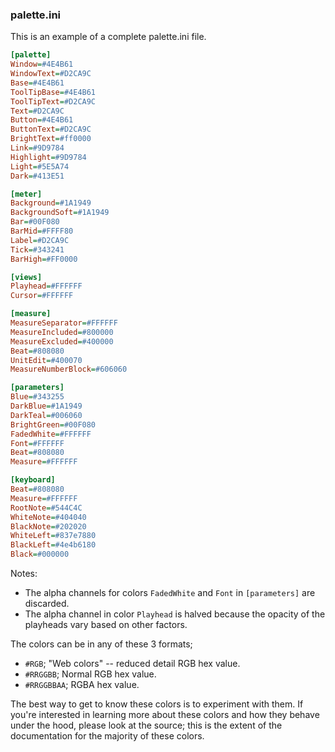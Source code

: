 ### palette.ini
This is an example of a complete palette.ini file.

```ini
[palette]
Window=#4E4B61
WindowText=#D2CA9C
Base=#4E4B61
ToolTipBase=#4E4B61
ToolTipText=#D2CA9C
Text=#D2CA9C
Button=#4E4B61
ButtonText=#D2CA9C
BrightText=#ff0000
Link=#9D9784
Highlight=#9D9784
Light=#5E5A74
Dark=#413E51

[meter]
Background=#1A1949
BackgroundSoft=#1A1949
Bar=#00F080
BarMid=#FFFF80
Label=#D2CA9C
Tick=#343241
BarHigh=#FF0000

[views]
Playhead=#FFFFFF
Cursor=#FFFFFF

[measure]
MeasureSeparator=#FFFFFF
MeasureIncluded=#800000
MeasureExcluded=#400000
Beat=#808080
UnitEdit=#400070
MeasureNumberBlock=#606060

[parameters]
Blue=#343255
DarkBlue=#1A1949
DarkTeal=#006060
BrightGreen=#00F080
FadedWhite=#FFFFFF
Font=#FFFFFF
Beat=#808080
Measure=#FFFFFF

[keyboard]
Beat=#808080
Measure=#FFFFFF
RootNote=#544C4C
WhiteNote=#404040
BlackNote=#202020
WhiteLeft=#837e7880
BlackLeft=#4e4b6180
Black=#000000

```
Notes:
- The alpha channels for colors `FadedWhite` and `Font` in `[parameters]` are  discarded.
- The alpha channel in color `Playhead` is halved because the opacity of the playheads vary based on other factors.

The colors can be in any of these 3 formats;
- `#RGB`; "Web colors" -- reduced detail RGB hex value.
- `#RRGGBB`; Normal RGB hex value.
- `#RRGGBBAA`; RGBA hex value. 

The best way to get to know these colors is to experiment with them. If you're interested in learning more about these colors and how they behave under the hood, please look at the source; this is the extent of the documentation for the majority of these colors.

